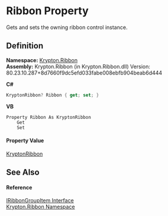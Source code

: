 # Ribbon Property


Gets and sets the owning ribbon control instance.



## Definition
**Namespace:** <a href="1e9bc734-cff9-e9b8-f013-94cdac669794.md">Krypton.Ribbon</a>  
**Assembly:** Krypton.Ribbon (in Krypton.Ribbon.dll) Version: 80.23.10.287+8d7660f9dc5efd033fabe008ebfb904beab6d444

**C#**
``` C#
KryptonRibbon? Ribbon { get; set; }
```
**VB**
``` VB
Property Ribbon As KryptonRibbon
	Get
	Set
```



#### Property Value
<a href="208400ac-72b3-453b-6730-d74762316d42.md">KryptonRibbon</a>

## See Also


#### Reference
<a href="9e70587a-44d8-3b72-5ff8-b512e012420d.md">IRibbonGroupItem Interface</a>  
<a href="1e9bc734-cff9-e9b8-f013-94cdac669794.md">Krypton.Ribbon Namespace</a>  
